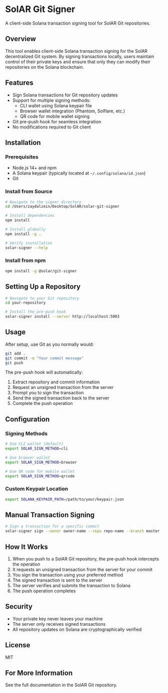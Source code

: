 # SolAR Git Signer

A client-side Solana transaction signing tool for SolAR Git repositories.

## Overview

This tool enables client-side Solana transaction signing for the SolAR decentralized Git system. By signing transactions locally, users maintain control of their private keys and ensure that only they can modify their repositories on the Solana blockchain.

## Features

- Sign Solana transactions for Git repository updates
- Support for multiple signing methods:
  - CLI wallet using Solana keypair file
  - Browser wallet integration (Phantom, Solflare, etc.)
  - QR code for mobile wallet signing
- Git pre-push hook for seamless integration
- No modifications required to Git client

## Installation

### Prerequisites

- Node.js 14+ and npm
- A Solana keypair (typically located at `~/.config/solana/id.json`)
- Git

### Install from Source

```bash
# Navigate to the signer directory
cd /Users/zaydalzein/Desktop/SolAR/solar-git-signer

# Install dependencies
npm install

# Install globally
npm install -g .

# Verify installation
solar-signer --help
```

### Install from npm

```bash
npm install -g @solar/git-signer
```

## Setting Up a Repository

```bash
# Navigate to your Git repository
cd your-repository

# Install the pre-push hook
solar-signer install --server http://localhost:5003
```

## Usage

After setup, use Git as you normally would:

```bash
git add .
git commit -m "Your commit message"
git push
```

The pre-push hook will automatically:
1. Extract repository and commit information
2. Request an unsigned transaction from the server
3. Prompt you to sign the transaction
4. Send the signed transaction back to the server
5. Complete the push operation

## Configuration

### Signing Methods

```bash
# Use CLI wallet (default)
export SOLAR_SIGN_METHOD=cli

# Use browser wallet
export SOLAR_SIGN_METHOD=browser

# Use QR code for mobile wallet
export SOLAR_SIGN_METHOD=qrcode
```

### Custom Keypair Location

```bash
export SOLANA_KEYPAIR_PATH=/path/to/your/keypair.json
```

## Manual Transaction Signing

```bash
# Sign a transaction for a specific commit
solar-signer sign --owner owner-name --repo repo-name --branch master --commit abcdef123456
```

## How It Works

1. When you push to a SolAR Git repository, the pre-push hook intercepts the operation
2. It requests an unsigned transaction from the server for your commit
3. You sign the transaction using your preferred method
4. The signed transaction is sent to the server
5. The server verifies and submits the transaction to Solana
6. The push operation completes

## Security

- Your private key never leaves your machine
- The server only receives signed transactions
- All repository updates on Solana are cryptographically verified

## License

MIT

## For More Information

See the full documentation in the SolAR Git repository.